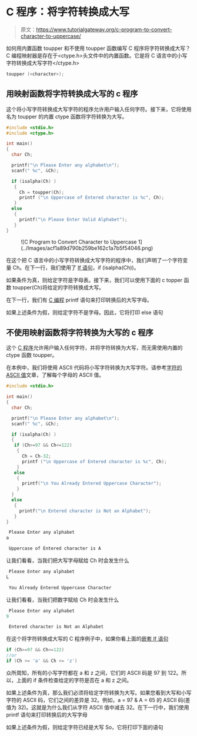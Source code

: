 # C 程序：将字符转换成大写

> 原文：<https://www.tutorialgateway.org/c-program-to-convert-character-to-uppercase/>

如何用内置函数 toupper 和不使用 toupper 函数编写 C 程序将字符转换成大写？C 编程映射器是存在于<ctype.h>头文件中的内置函数。它是将 C 语言中的小写字符转换成大写字符</ctype.h>

```c
toupper (<character>);
```

## 用映射函数将字符转换成大写的 c 程序

这个将小写字符转换成大写字符的程序允许用户输入任何字符。接下来，它将使用名为 toupper 的内置 ctype 函数将字符转换为大写。

```c
#include <stdio.h> 
#include <ctype.h>

int main()
{
  char Ch;

  printf("\n Please Enter any alphabet\n");
  scanf(" %c", &Ch);

  if (isalpha(Ch) )
   {  
     Ch = toupper(Ch); 
     printf ("\n Uppercase of Entered character is %c", Ch);
   }
  else
   {
     printf("\n Please Enter Valid Alphabet");
   }  
}
```

<figure class="wp-block-image">![C Program to Convert Character to Uppercase 1](../Images/acf1a89d790b259be162c1a7b5f54046.png)</figure>

在这个把 C 语言中的小写字符转换成大写字符的程序中，我们声明了一个字符变量 Ch。在下一行，我们使用了 [If 语句](https://www.tutorialgateway.org/if-statement-in-c/)，if (isalpha(Ch))。

如果条件为真，则给定字符是字母表。接下来，我们可以使用下面的 c topper 函数 toupper(Ch)将给定的字符转换成大写。

在下一行，我们有 [C 编程](https://www.tutorialgateway.org/c-programming/) printf 语句来打印转换后的大写字母。

如果上述条件为假，则给定字符不是字母。因此，它将打印 else 语句

## 不使用映射函数将字符转换为大写的 c 程序

这个 [C 程序](https://www.tutorialgateway.org/c-programming-examples/)允许用户输入任何字符，并将字符转换为大写，而无需使用内置的 ctype 函数 toupper。

在本例中，我们将使用 ASCII 代码将小写字符转换为大写字符。请参考[字符的 ASCII 值](https://www.tutorialgateway.org/c-program-to-find-ascii-value-of-a-character/)文章，了解每个字母的 ASCII 值。

```c
#include <stdio.h> 

int main()
{
  char Ch;

  printf("\n Please Enter any alphabet\n");
  scanf(" %c", &Ch);

  if (isalpha(Ch) )
  {
   if (Ch>=97 && Ch<=122)
    {  
      Ch = Ch-32; 
      printf ("\n Uppercase of Entered character is %c", Ch);
    }
   else
    {
      printf("\n You Already Entered Uppercase Character");
    }  
  }
  else
   {
     printf("\n Entered character is Not an Alphabet");
   }  
}
```

```c
 Please Enter any alphabet
a

 Uppercase of Entered character is A
```

让我们看看，当我们把大写字母赋给 Ch 时会发生什么

```c
 Please Enter any alphabet
L

 You Already Entered Uppercase Character
```

让我们看看，当我们把数字赋给 Ch 时会发生什么

```c
 Please Enter any alphabet
9

 Entered character is Not an Alphabet
```

在这个将字符转换成大写的 C 程序例子中，如果你看上面的[嵌套 If 语句](https://www.tutorialgateway.org/nested-if-in-c/)

```c
if (Ch>=97 && Ch<=122)
//or
if (Ch >= 'a' && Ch <= 'z')
```

众所周知，所有的小写字符都在 a 和 z 之间，它们的 ASCII 码是 97 到 122。所以，上面的 if 条件检查给定的字符是否在 a 和 z 之间。

如果上述条件为真，那么我们必须将给定字符转换为大写。如果您看到大写和小写字符的 ASCII 码，它们之间的差异是 32。例如，a = 97 & A = 65 的 ASCII 码(差值为 32)。这就是为什么我们从字符 ASCII 值中减去 32。在下一行中，我们使用 printf 语句来打印转换后的大写字母

如果上述条件为假，则给定字符已经是大写 So，它将打印下面的语句